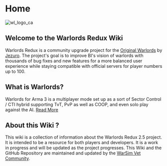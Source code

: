 # Home
![wl_logo_ca](https://github.com/notDevChaw/warlordsredux.altis/assets/151213509/8bbea1bd-d88c-4487-abd4-cf432d660af1)


## Welcome to the Warlords Redux Wiki
Warlords Redux is a community upgrade project for the [Original Warlords](https://steamcommunity.com/sharedfiles/filedetails/?id=462357997) by [Jezuro](https://twitter.com/JosefZemanek1). The project's goal is to improve BI's vision of warlords with thousands of bug fixes and new features for a more balanced user experience while staying compatible with official servers for player numbers up to 100.

## What is Warlords?
Warlords for Arma 3 is a multiplayer mode set up as a sort of Sector Control / CTI hybrid supporting TvT, PvP as well as COOP, and even solo play against the AI. [Read More](https://dev.arma3.com/post/oprep-warlords)

## About this Wiki ?
This wiki is a collection of information about the Warlords Redux 2.5 project. It is intended to be a resource for both players and developers. It is a work in progress and will be updated as the project progresses.
This Wiki and the GitHub Repository are maintained and updated by the [WarSim Vet Community](https://discord.gg/warsim-vets-819271998362353704?event=1126526079717355581).